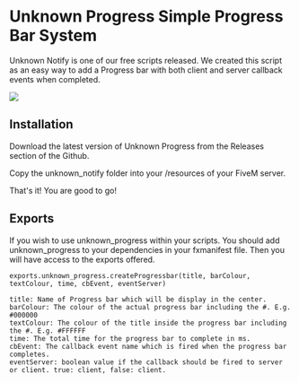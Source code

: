 # Unknown Progress Simple Progress Bar System

Unknown Notify is one of our free scripts released. We created this script as an easy way to add a Progress bar with both client and server callback events when completed.

<img src="https://i.imgur.com/KIIeUmu.png">

## Installation

Download the latest version of Unknown Progress from the Releases section of the Github.

Copy the unknown_notify folder into your /resources of your FiveM server.

That's it! You are good to go!

## Exports

If you wish to use unknown_progress within your scripts. You should add unknown_progress to your dependencies in your fxmanifest file. Then you will have access to the exports offered.

```
exports.unknown_progress.createProgressbar(title, barColour, textColour, time, cbEvent, eventServer)

title: Name of Progress bar which will be display in the center.
barColour: The colour of the actual progress bar including the #. E.g. #000000
textColour: The colour of the title inside the progress bar including the #. E.g. #FFFFFF
time: The total time for the progress bar to complete in ms.
cbEvent: The callback event name which is fired when the progress bar completes.
eventServer: boolean value if the callback should be fired to server or client. true: client, false: client.

```
